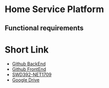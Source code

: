 # **Home Service Platform**

## Functional requirements
# Short Link

- [Github BackEnd](https://github.com/canxi4589/Spring2025SWD392_NET1709_TeamRocket_BE)
- [Github FrontEnd](https://github.com/Dematto04/Spring2025SWD392_NET1709_TeamRocket_FE)
- [SWD392-NET1709](https://docs.google.com/spreadsheets/d/1yp-biRiXcEtkV0-3WQI3XcDWn4T2_GCF/edit?gid=2087803094#gid=2087803094)
- [Google Drive](https://drive.google.com/drive/folders/1cVSpVK9Sg2tDHvwjEIc0mBnj41Wt9Rjw)


